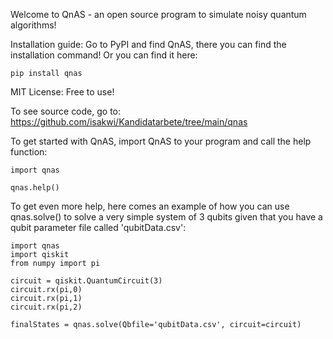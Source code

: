 Welcome to QnAS - an open source 
program to simulate noisy quantum algorithms!

Installation guide: Go to PyPI and find QnAS, 
there you can find the installation command! 
Or you can find it here:

    pip install qnas

MIT License: Free to use!

To see source code, go to: https://github.com/isakwi/Kandidatarbete/tree/main/qnas

To get started with QnAS, import QnAS to your
program and call the help function:

    import qnas

    qnas.help()

To get even more help, here comes an example 
of how you can use qnas.solve() to solve 
a very simple system of 3 qubits given that you 
have a qubit parameter file called 
'qubitData.csv':

    import qnas
    import qiskit
    from numpy import pi

    circuit = qiskit.QuantumCircuit(3)
    circuit.rx(pi,0)
    circuit.rx(pi,1)
    circuit.rx(pi,2)

    finalStates = qnas.solve(Qbfile='qubitData.csv', circuit=circuit)


